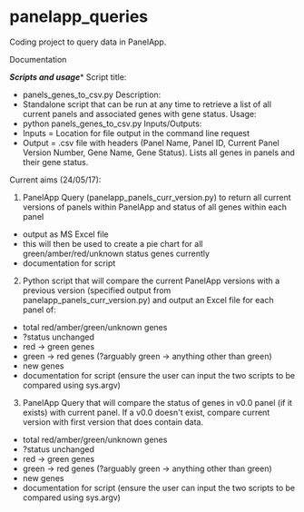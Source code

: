 # panelapp_queries
Coding project to query data in PanelApp.

Documentation

*****Scripts and usage******
Script title:
 - panels_genes_to_csv.py
Description:
 - Standalone script that can be run at any time to retrieve a list of all current panels and associated genes with gene status.
Usage:
 - python panels_genes_to_csv.py <output file location>
Inputs/Outputs:
 - Inputs = Location for file output in the command line request
 - Output = .csv file with headers (Panel Name, Panel ID, Current Panel Version Number, Gene Name, Gene Status).
            Lists all genes in panels and their gene status.


Current aims (24/05/17):

1. PanelApp Query (panelapp_panels_curr_version.py) to return all current versions of panels within PanelApp and status of all genes within each panel
  - output as MS Excel file
  - this will then be used to create a pie chart for all green/amber/red/unknown status genes currently
  - documentation for script
 
2. Python script that will compare the current PanelApp versions with a previous version (specified output from panelapp_panels_curr_version.py) and output an Excel file for each panel of:
  - total red/amber/green/unknown genes
  - ?status unchanged
  - red -> green genes
  - green -> red genes (?arguably green -> anything other than green)
  - new genes
  - documentation for script (ensure the user can input the two scripts to be compared using sys.argv)

3. PanelApp Query that will compare the status of genes in v0.0 panel (if it exists) with current panel. If a v0.0 doesn't exist, compare current version with first version that does contain data.
  - total red/amber/green/unknown genes
  - ?status unchanged
  - red -> green genes
  - green -> red genes (?arguably green -> anything other than green)
  - new genes
  - documentation for script (ensure the user can input the two scripts to be compared using sys.argv)
